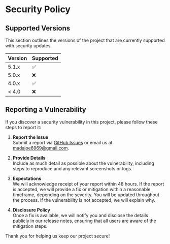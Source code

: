 # Security Policy

## Supported Versions

This section outlines the versions of the project that are currently supported with security updates.

| Version | Supported          |
| ------- | ------------------ |
| 5.1.x   | :white_check_mark: |
| 5.0.x   | :x:                |
| 4.0.x   | :white_check_mark: |
| < 4.0   | :x:                |

## Reporting a Vulnerability

If you discover a security vulnerability in this project, please follow these steps to report it:

1. **Report the Issue**  
   Submit a report via [GitHub Issues](https://github.com/alexgutscher26/BlogStream/issues) or email us at [madajoe6969@gmail.com](mailto:madajoe6969@gmail.com). 

2. **Provide Details**  
   Include as much detail as possible about the vulnerability, including steps to reproduce and any relevant screenshots or logs.

3. **Expectations**  
   We will acknowledge receipt of your report within 48 hours. If the report is accepted, we will provide a fix or mitigation within a reasonable timeframe, depending on the severity. You will be updated throughout the process. If the vulnerability is not accepted, we will explain why.

4. **Disclosure Policy**  
   Once a fix is available, we will notify you and disclose the details publicly in our release notes, ensuring that all users are aware of the mitigation steps.

Thank you for helping us keep our project secure!
